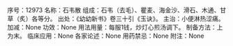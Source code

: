 序号：12973
名称：石韦散
组成：石韦（去毛）、瞿麦、海金沙、滑石、木通、甘草（炙）各等分。
出处：《幼幼新书》卷三十引《玉诀》。
主治：小便淋热涩痛。
加减：None
功效：None
用法用量：每服1钱，炒灯心煎汤调下。
制备方法：上为末。
临床应用：None
各家论述：None
用药禁忌：None
附注：None
